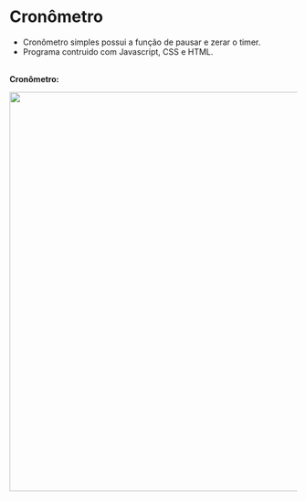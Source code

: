 # Cronômetro
 * Cronômetro simples possui a função de pausar e zerar o timer.
 * Programa contruido com Javascript, CSS e HTML. 
<br/><br/>
<p><b>Cronômetro:<b/><p/>
<img src="https://user-images.githubusercontent.com/89361754/157033806-0b03c4f8-2279-4d0c-bee7-056e620e964c.JPG" style="float:right;width:700px">
